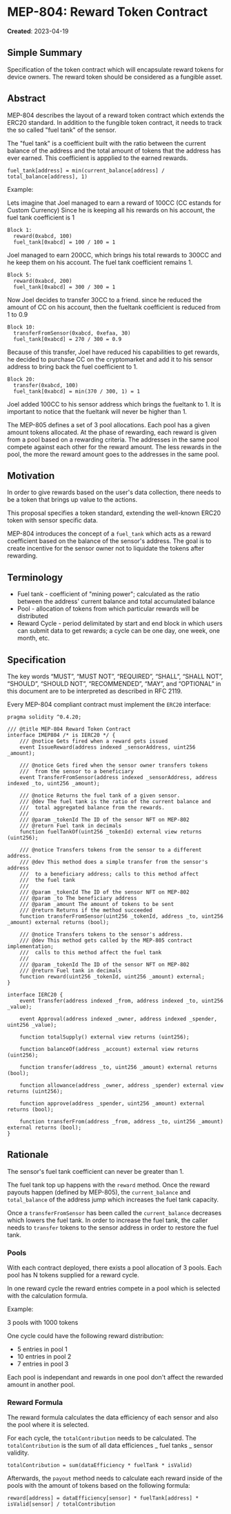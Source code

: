 # MEP-804: Reward Token Contract

**Created**: 2023-04-19

## Simple Summary

Specification of the token contract which will encapsulate reward tokens for device owners. The reward token should be considered as a fungible asset.

## Abstract

MEP-804 describes the layout of a reward token contract which extends the ERC20 standard. In addition to the fungible token contract, it needs to track the so called "fuel tank" of the sensor.

The "fuel tank" is a coefficient built with the ratio between the current balance of the address and the total amount of tokens that the address has ever earned. This coefficient is appplied to the earned rewards.

`fuel_tank[address] = min(current_balance[address] / total_balance[address], 1)`

Example:

Lets imagine that Joel managed to earn a reward of 100CC (CC estands for Custom Currency)
Since he is keeping all his rewards on his account, the fuel tank coefficient is 1

```
Block 1:
  reward(0xabcd, 100)
  fuel_tank[0xabcd] = 100 / 100 = 1
```

Joel managed to earn 200CC, which brings his total rewards to 300CC and he keep them on his account. The fuel tank coefficient remains 1.

```
Block 5:
  reward(0xabcd, 200)
  fuel_tank[0xabcd] = 300 / 300 = 1
```

Now Joel decides to transfer 30CC to a friend. since he reduced the amount of CC on his account, then the fueltank coefficient is reduced from 1 to 0.9

```
Block 10:
  transferFromSensor(0xabcd, 0xefaa, 30)
  fuel_tank[0xabcd] = 270 / 300 = 0.9
```

Because of this transfer, Joel have reduced his capabilities to get rewards, he decided to purchase CC on the cryptomarket and add it to his sensor address to bring back the fuel coefficient to 1.

```
Block 20:
  transfer(0xabcd, 100)
  fuel_tank[0xabcd] = min(370 / 300, 1) = 1
```

Joel added 100CC to his sensor address which brings the fueltank to 1. It is important to notice that the fueltank will never be higher than 1.

The MEP-805 defines a set of 3 pool allocations. Each pool has a given amount tokens allocated. At the phase of rewarding, each reward is given from a pool based on a rewarding criteria. The addresses in the same pool compete against each other for the reward amount. The less rewards in the pool, the more the reward amount goes to the addresses in the same pool.

## Motivation

In order to give rewards based on the user's data collection, there needs to be a token that brings up value to the actions.

This proposal specifies a token standard, extending the well-known ERC20 token with sensor specific data.

MEP-804 introduces the concept of a `fuel_tank` which acts as a reward coefficient based on the balance of the sensor's address. The goal is to create incentive for the sensor owner not to liquidate the tokens after rewarding.

## Terminology

- Fuel tank - coefficient of "mining power"; calculated as the ratio between the address' current balance and total accumulated balance
- Pool - allocation of tokens from which particular rewards will be distributed
- Reward Cycle - period delimitated by start and end block in which users can submit data to get rewards; a cycle can be one day, one week, one month, etc.

## Specification

The key words “MUST”, “MUST NOT”, “REQUIRED”, “SHALL”, “SHALL NOT”, “SHOULD”, “SHOULD NOT”, “RECOMMENDED”, “MAY”, and “OPTIONAL” in this document are to be interpreted as described in RFC 2119.

Every MEP-804 compliant contract must implement the `ERC20` interface:

```solidity=
pragma solidity ^0.4.20;

/// @title MEP-804 Reward Token Contract
interface IMEP804 /* is IERC20 */ {
    /// @notice Gets fired when a reward gets issued
    event IssueReward(address indexed _sensorAddress, uint256 _amount);

    /// @notice Gets fired when the sensor owner transfers tokens
    ///  from the sensor to a beneficiary
    event TransferFromSensor(address indexed _sensorAddress, address indexed _to, uint256 _amount);

    /// @notice Returns the fuel tank of a given sensor.
    /// @dev The fuel tank is the ratio of the current balance and
    ///  total aggregated balance from the rewards.
    ///
    /// @param _tokenId The ID of the sensor NFT on MEP-802
    /// @return Fuel tank in decimals
    function fuelTankOf(uint256 _tokenId) external view returns (uint256);

    /// @notice Transfers tokens from the sensor to a different address.
    /// @dev This method does a simple transfer from the sensor's address
    ///  to a beneficiary address; calls to this method affect
    ///  the fuel tank
    ///
    /// @param _tokenId The ID of the sensor NFT on MEP-802
    /// @param _to The beneficiary address
    /// @param _amount The amount of tokens to be sent
    /// @return Returns if the method succeeded
    function transferFromSensor(uint256 _tokenId, address _to, uint256 _amount) external returns (bool);

    /// @notice Transfers tokens to the sensor's address.
    /// @dev This method gets called by the MEP-805 contract implementation;
    ///  calls to this method affect the fuel tank
    ///
    /// @param _tokenId The ID of the sensor NFT on MEP-802
    /// @return Fuel tank in decimals
    function reward(uint256 _tokenId, uint256 _amount) external;
}

interface IERC20 {
    event Transfer(address indexed _from, address indexed _to, uint256 _value);

    event Approval(address indexed _owner, address indexed _spender, uint256 _value);

    function totalSupply() external view returns (uint256);

    function balanceOf(address _account) external view returns (uint256);

    function transfer(address _to, uint256 _amount) external returns (bool);

    function allowance(address _owner, address _spender) external view returns (uint256);

    function approve(address _spender, uint256 _amount) external returns (bool);

    function transferFrom(address _from, address _to, uint256 _amount) external returns (bool);
}
```

## Rationale

The sensor's fuel tank coefficient can never be greater than 1.

The fuel tank top up happens with the `reward` method. Once the reward payouts happen (defined by MEP-805), the `current_balance` and `total_balance` of the address jump which increases the fuel tank capacity.

Once a `transferFromSensor` has been called the `current_balance` decreases which lowers the fuel tank. In order to increase the fuel tank, the caller needs to `transfer` tokens to the sensor address in order to restore the fuel tank.

### Pools

With each contract deployed, there exists a pool allocation of 3 pools. Each pool has N tokens supplied for a reward cycle.

In one reward cycle the reward entries compete in a pool which is selected with the calculation formula.

Example:

3 pools with 1000 tokens

One cycle could have the following reward distribution:

- 5 entries in pool 1
- 10 entries in pool 2
- 7 entries in pool 3

Each pool is independant and rewards in one pool don't affect the rewarded amount in another pool.

### Reward Formula

The reward formula calculates the data efficiency of each sensor and also the pool where it is selected.

For each cycle, the `totalContribution` needs to be calculated. The `totalContribution` is the sum of all data efficiences _ fuel tanks _ sensor validity.

`totalContribution = sum(dataEfficiency * fuelTank * isValid)`

Afterwards, the `payout` method needs to calculate each reward inside of the pools with the amount of tokens based on the following formula:

`reward[address] = dataEfficiency[sensor] * fuelTank[address] * isValid[sensor] / totalContribution`
